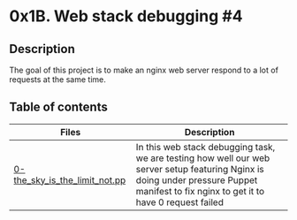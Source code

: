 # 0x1B. Web stack debugging #4

## Description
The goal of this project is to make an nginx web server respond to a lot of requests at the same time.

## Table of contents
Files | Description
----- | -----------
[0-the_sky_is_the_limit_not.pp](./0-the_sky_is_the_limit_not.pp) | In this web stack debugging task, we are testing how well our web server setup featuring Nginx is doing under pressure Puppet manifest to fix nginx to get it to have 0 request failed
